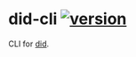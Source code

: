 # did-cli [![version](https://img.shields.io/badge/version-0.0.19-green.svg)](https://semver.org)

CLI for [did](https://github.com/Puzzlepart/did).